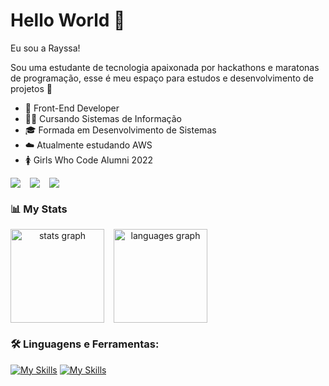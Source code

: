 # Hello World 👋 

Eu sou a Rayssa!

Sou uma estudante de tecnologia apaixonada por hackathons e maratonas de programação, esse é meu espaço para estudos e desenvolvimento de projetos 🥰

- 🤩 Front-End Developer 
- 👩‍💻 Cursando Sistemas de Informação
- 🎓 Formada em Desenvolvimento de Sistemas
- ☁️ Atualmente estudando AWS
- 🚺 Girls Who Code Alumni 2022

<!--My Socials-->
<div style="display: flex; align-items: center; gap: 15px;">
  <a href="https://www.linkedin.com/in/rayssabuarque/" target="_blank">
    <img src="https://custom-icon-badges.demolab.com/badge/-LinkedIn-0a66c2?style=for-the-badge&logoColor=white&logo=llinkedinwhite"  
    />
  </a>
  <a href="https://judge.beecrowd.com/pt/profile/746470" target="_blank">
    <img src="https://custom-icon-badges.demolab.com/badge/-Beecrowd-662382?style=for-the-badge&logoColor=white&logo=beecrowd%20white" />
  </a>
  <a href="https://leetcode.com/u/rayszae/" target="_blank">
    <img src="https://custom-icon-badges.demolab.com/badge/-Leetcode-eba340?style=for-the-badge&logoColor=white&logo=leetcode" />
  </a>
</div>


### 📊 My Stats
<div align="center" style="display: flex; align-items: center; gap: 15px;">
  <img src="https://github-readme-stats.vercel.app/api?username=rayssabuarque&hide_title=false&hide_rank=false&show_icons=true&include_all_commits=true&count_private=true&disable_animations=false&theme=gruvbox&locale=en&hide_border=true&order=1" height="150" alt="stats graph" />
  <img src="https://github-readme-stats.vercel.app/api/top-langs?username=rayssabuarque&locale=en&hide_title=false&layout=compact&card_width=320&langs_count=8&theme=gruvbox&hide_border=true&order=2" height="150" alt="languages graph" />
</div>


### 🛠️ Linguagens e Ferramentas:
[![My Skills](https://skillicons.dev/icons?i=py,c,js,ts,html,css,angular,react&theme=dark&perline=15)](https://skillicons.dev)
[![My Skills](https://skillicons.dev/icons?i=nodejs,aws,mysql,postgresql,prisma,arduino,git&theme=dark&perline=15)](https://skillicons.dev)
<!-- [![My Skills](https://skillicons.dev/icons?i=py,c,js,ts,html,css,angular,react,aws,mysql,postgresql,arduino,nodejs,prisma,git&theme=dark&perline=15)](https://skillicons.dev) -->
